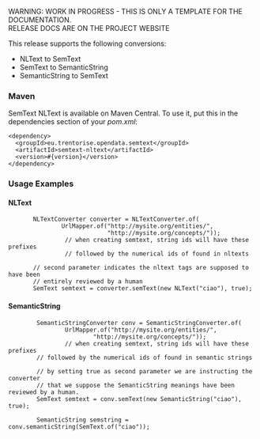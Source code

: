 <p class="jadoc-to-strip">
WARNING: WORK IN PROGRESS - THIS IS ONLY A TEMPLATE FOR THE DOCUMENTATION. <br/>
RELEASE DOCS ARE ON THE PROJECT WEBSITE
</p>

This release supports the following conversions:

  * NLText to SemText 
  * SemText to SemanticString  
  * SemanticString to SemText

### Maven

SemText NLText is available on Maven Central. To use it, put this in the dependencies section of your _pom.xml_:

```
<dependency>
  <groupId>eu.trentorise.opendata.semtext</groupId>
  <artifactId>semtext-nltext</artifactId>
  <version>#{version}</version>            
</dependency>
```

### Usage Examples

#### NLText

```
       NLTextConverter converter = NLTextConverter.of(
               UrlMapper.of("http://mysite.org/entities/", 
                            "http://mysite.org/concepts/")); 
                // when creating semtext, string ids will have these prefixes 
                // followed by the numerical ids of found in nltexts

       // second parameter indicates the nltext tags are supposed to have been 
       // entirely reviewed by a human
       SemText semtext = converter.semText(new NLText("ciao"), true);
```

####  SemanticString
```
        SemanticStringConverter conv = SemanticStringConverter.of(
                UrlMapper.of("http://mysite.org/entities/",
                        "http://mysite.org/concepts/"));
                // when creating semtext, string ids will have these prefixes
        // followed by the numerical ids of found in semantic strings

        // by setting true as second parameter we are instructing the converter
        // that we suppose the SemanticString meanings have been reviewed by a human.
        SemText semtext = conv.semText(new SemanticString("ciao"), true);

        SemanticString semstring = conv.semanticString(SemText.of("ciao"));
```